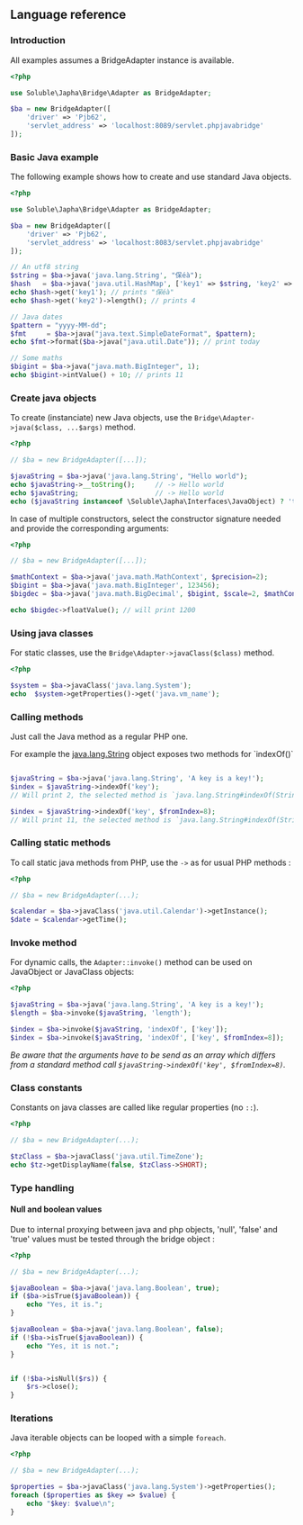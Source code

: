 ## Language reference

### Introduction

All examples assumes a BridgeAdapter instance is available.

```php
<?php

use Soluble\Japha\Bridge\Adapter as BridgeAdapter;

$ba = new BridgeAdapter([
    'driver' => 'Pjb62', 
    'servlet_address' => 'localhost:8089/servlet.phpjavabridge'
]);
```
 

### Basic Java example

The following example shows how to create and use standard Java objects. 

```php
<?php

use Soluble\Japha\Bridge\Adapter as BridgeAdapter;

$ba = new BridgeAdapter([
    'driver' => 'Pjb62', 
    'servlet_address' => 'localhost:8083/servlet.phpjavabridge'
]);

// An utf8 string
$string = $ba->java('java.lang.String', "保éà");
$hash   = $ba->java('java.util.HashMap', ['key1' => $string, 'key2' => 'hello']);
echo $hash->get('key1'); // prints "保éà"
echo $hash->get('key2')->length(); // prints 4

// Java dates
$pattern = "yyyy-MM-dd";
$fmt     = $ba->java("java.text.SimpleDateFormat", $pattern);
echo $fmt->format($ba->java("java.util.Date")); // print today

// Some maths
$bigint = $ba->java("java.math.BigInteger", 1);
echo $bigint->intValue() + 10; // prints 11

```

### Create java objects

To create (instanciate) new Java objects, use the `Bridge\Adapter->java($class, ...$args)` method.

```php
<?php

// $ba = new BridgeAdapter([...]);

$javaString = $ba->java('java.lang.String', "Hello world");
echo $javaString->__toString();     // -> Hello world
echo $javaString;                   // -> Hello world
echo ($javaString instanceof \Soluble\Japha\Interfaces\JavaObject) ? 'true' : 'false'; // -> true
```

In case of multiple constructors, select the constructor signature needed and provide the corresponding arguments: 

```php
<?php

// $ba = new BridgeAdapter([...]); 

$mathContext = $ba->java('java.math.MathContext', $precision=2);
$bigint = $ba->java('java.math.BigInteger', 123456);
$bigdec = $ba->java('java.math.BigDecimal', $bigint, $scale=2, $mathContext);

echo $bigdec->floatValue(); // will print 1200

```

 
### Using java classes

For static classes, use the `Bridge\Adapter->javaClass($class)` method.

```php
<?php

$system = $ba->javaClass('java.lang.System');
echo  $system->getProperties()->get('java.vm_name');

```

### Calling methods

Just call the Java method as a regular PHP one.

For example the [java.lang.String](http://docs.oracle.com/javase/7/docs/api/java/lang/String.html#indexOf(java.lang.String)) object exposes
two methods for `indexOf()`

```php

$javaString = $ba->java('java.lang.String', 'A key is a key!');
$index = $javaString->indexOf('key');
// Will print 2, the selected method is `java.lang.String#indexOf(String str)`

$index = $javaString->indexOf('key', $fromIndex=8);
// Will print 11, the selected method is `java.lang.String#indexOf(String, $fromIndex)`

```


### Calling static methods

To call static java methods from PHP, use the `->` as for usual PHP methods :

```php
<?php

// $ba = new BridgeAdapter(...); 

$calendar = $ba->javaClass('java.util.Calendar')->getInstance();
$date = $calendar->getTime();

```

### Invoke method

For dynamic calls, the `Adapter::invoke()` method can be used on JavaObject or
JavaClass objects:

```php
<?php 

$javaString = $ba->java('java.lang.String', 'A key is a key!');
$length = $ba->invoke($javaString, 'length');

$index = $ba->invoke($javaString, 'indexOf', ['key']);
$index = $ba->invoke($javaString, 'indexOf', ['key', $fromIndex=8]);

```

*Be aware that the arguments have to be send as an array which differs from 
a standard method call `$javaString->indexOf('key', $fromIndex=8)`.* 

### Class constants

Constants on java classes are called like regular properties (no `::`).

```php
<?php

// $ba = new BridgeAdapter(...); 

$tzClass = $ba->javaClass('java.util.TimeZone');
echo $tz->getDisplayName(false, $tzClass->SHORT);

```

### Type handling


#### Null and boolean values

Due to internal proxying between java and php objects, 'null', 'false' and 'true' values must be tested through the bridge object :

```php
<?php

// $ba = new BridgeAdapter(...); 

$javaBoolean = $ba->java('java.lang.Boolean', true);
if ($ba->isTrue($javaBoolean)) {
    echo "Yes, it is.";
}

$javaBoolean = $ba->java('java.lang.Boolean', false);
if (!$ba->isTrue($javaBoolean)) {
    echo "Yes, it is not.";
}


if (!$ba->isNull($rs)) {
    $rs->close();
}
```
 

### Iterations

Java iterable objects can be looped with a simple `foreach`.

```php
<?php

// $ba = new BridgeAdapter(...); 

$properties = $ba->javaClass('java.lang.System')->getProperties();
foreach ($properties as $key => $value) {
    echo "$key: $value\n";
}
```

